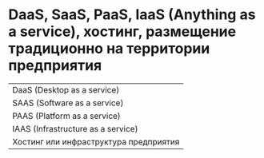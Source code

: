 # DaaS, SaaS, PaaS, IaaS (Anything as a service), хостинг, размещение традиционно на территории предприятия

<table border="0.5">
   <tr>
    <td>DaaS (Desktop as a service)</td> 
  </tr>
  <tr>
   <td>SAAS (Software as a service)</td>         
  </tr>
   <tr>
    <td>PAAS (Platform as a service)</td>
  </tr>
   <tr>
    <td>IAAS (Infrastructure as a service)</td>
  </tr>
  <tr>
    <td>Хостинг или инфраструктура предприятия</td>
  </tr>
</table>
